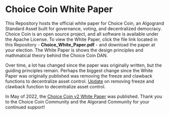# Choice Coin White Paper
This Repository hosts the official white paper for Choice Coin, an Algogrand Standard Asset built for governance, voting, and decentralized democracy. Choice Coin is an open source project, and all software is available under the Apache License. To view the White Paper, click the file link located in this Repository - **Choice_White_Paper.pdf** - and download the paper at your election. The White Paper is shows the design principles and mathmatical theory behind the Choice Coin DAN. 

Over time, a lot has changed since the paper was originally written, but the guiding principles remain. Perhaps the biggest change since the White Paper was originally published was removing the freeze and clawback functions to decentralize asset control. [Update](https://medium.com/@ChoiceCoin/decentralizing-asset-control-7454f5527adc) on removing freeze and clawback function to decentralize asset control. 

In May of 2022, the [Choice Coin v2 White Paper](https://papers.ssrn.com/sol3/papers.cfm?abstract_id=4111692) was published. Thank you to the Choice Coin Community and the Algorand Community for your continued support!

